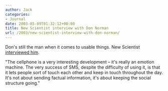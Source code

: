 ```yaml
---
author: Jack
categories:
- Journal
date: 2003-05-09T01:32:12+00:00
title: New Scientist interview with Don Norman
url: /2003/new-scientist-interview-with-don-norman/
---
```


Don's still the man when it comes to usable things. New Scientist [interviewed him][1].

"The cellphone is a very interesting development &#8211; it's really an emotion machine. The very success of SMS, despite the difficulty of using it, is that it lets people sort of touch each other and keep in touch throughout the day. It's not about sending factual information, it's about keeping the social structure going."

 [1]: http://www.newscientist.com/opinion/opinterview.jsp?id=ns23631